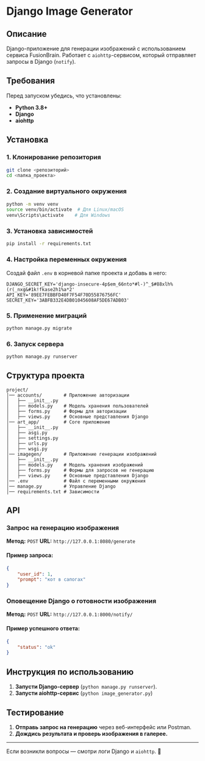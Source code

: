 # Django Image Generator

## Описание
Django-приложение для генерации изображений с использованием сервиса FusionBrain. Работает с `aiohttp`-сервисом, который отправляет запросы в Django (`notify`).

## Требования
Перед запуском убедись, что установлены:
- **Python 3.8+**
- **Django**
- **aiohttp**

## Установка
### 1. Клонирование репозитория
```bash
git clone <репозиторий>
cd <папка_проекта>
```

### 2. Создание виртуального окружения
```bash
python -m venv venv
source venv/bin/activate  # Для Linux/macOS
venv\Scripts\activate    # Для Windows
```

### 3. Установка зависимостей
```bash
pip install -r requirements.txt
```

### 4. Настройка переменных окружения
Создай файл `.env` в корневой папке проекта и добавь в него:
```env
DJANGO_SECRET_KEY='django-insecure-4p$em_66nto*#l-)^_$#88xlh%(r(_nxg&#1k!fkase2h1%a*2'
API_KEY='89EE7FEBBFD40F7F54F70D55876756FC'
SECRET_KEY='3ABFB332E4DB01045608AF5DE67ADB03'
```

### 5. Применение миграций
```bash
python manage.py migrate
```

### 6. Запуск сервера
```bash
python manage.py runserver
```

## Структура проекта
```
project/
│── accounts/        # Приложение авторизации
│   ├── __init__.py    
│   ├── models.py    # Модель хранения пользователей
│   ├── forms.py     # Формы для авторизации
│   ├── views.py     # Основные представления Django
│── art_app/         # Core приложение
│   ├── __init__.py
│   ├── asgi.py
│   ├── settings.py
│   ├── urls.py
│   ├── wsgi.py
│── imagegen/        # Приложение генерации изображений
│   ├── __init__.py
│   ├── models.py    # Модель хранения изображений
│   ├── forms.py     # Формы для запросов не генерацию
│   ├── views.py     # Основные представления Django
│── .env             # Файл с переменными окружения
│── manage.py        # Управление Django
│── requirements.txt # Зависимости
```

## API
### Запрос на генерацию изображения
**Метод:** `POST`
**URL:** `http://127.0.0.1:8080/generate`

#### **Пример запроса:**
```json
{
    "user_id": 1,
    "prompt": "кот в сапогах"
}
```

### Оповещение Django о готовности изображения
**Метод:** `POST`
**URL:** `http://127.0.0.1:8000/notify/`

#### **Пример успешного ответа:**
```json
{
    "status": "ok"
}
```

## Инструкция по использованию
1. **Запусти Django-сервер** (`python manage.py runserver`).
2. **Запусти aiohttp-сервис** (`python image_generator.py`)

## Тестирование
1. **Отправь запрос на генерацию** через веб-интерфейс или Postman.
2. **Дождись результата и проверь изображения в галерее.**

---
Если возникли вопросы — смотри логи Django и `aiohttp`. 🚀

